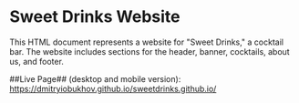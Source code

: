 # Sweet Drinks Website

This HTML document represents a website for "Sweet Drinks," a cocktail bar. The website includes sections for the header, banner, cocktails, about us, and footer.

##Live Page##
(desktop and mobile version): https://dmitryiobukhov.github.io/sweetdrinks.github.io/

